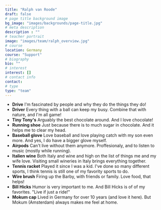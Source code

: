 ```yaml
---
title: "Ralph van Roode"
draft: false
# page title background image
bg_image: "images/backgrounds/page-title.jpg"
# meta description
description : ""
# teacher portrait
image: "images/team/ralph_overview.jpg"
# course
location: Germany
course: "Support"
# biography
bio: ""
# interest
interest: []
# contact info
contact:
# type
type: "team"
---
```


- **Drive** I'm fascinated by people and why they do the things they do! 
- **Driver** Every thing with a ball can keep my busy. Combine that with nature, and I'm all game!
- **Tiny Tony's** Arguably the best chocolate around. And I love chocolate!
- **Running shoe** Just because there is to much sugar in chocolate. And it helps me to clear my head.
- **Baseball glove** Love baseball and love playing catch with my son even more. And yes, I do have a bigger glove myself.
- **Airpods** Can't live without them anymore. Proffesionaly, and to listen to music (mostly while running).
- **Italien wine** Both Italy and wine and high on the list of things me and my wife love. Visiting small wineries in Italy brings everything together. 
- **Tennis racket** Played it since I was a kid. I've done so many different sports, I think tennis is still one of my favority sports to do. 
- **Wire brush** Firing up the Barby, with friends or family. Love food, that helps! 
- **Bill Hicks** Humor is very important to me. And Bill Hicks is of of my favorites. "Live if just a ride!"
- **Mokum cap** Lived in Germany for over 10 years (and love it here). But Mokum (Amsterdam) always makes me feel at home. 